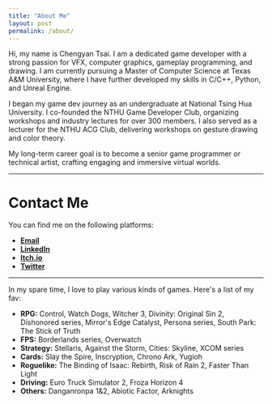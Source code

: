 ```yaml
---
title: "About Me"
layout: post
permalink: /about/
---
```


Hi, my name is Chengyan Tsai. I am a dedicated game developer with a strong passion for VFX, computer graphics, gameplay programming, and drawing. I am currently pursuing a Master of Computer Science at Texas A&M University, where I have further developed my skills in C/C++, Python, and Unreal Engine. 

I began my game dev journey as an undergraduate at National Tsing Hua University. I co-founded the NTHU Game Developer Club, organizing workshops and industry lectures for over 300 members. I also served as a lecturer for the NTHU ACG Club, delivering workshops on gesture drawing and color theory.

My long-term career goal is to become a senior game programmer or technical artist, crafting engaging and immersive virtual worlds.

---

# Contact Me

You can find me on the following platforms:

- <i class="fas fa-envelope"></i> [**Email**](mailto:crescentmax@tamu.edu)
- <i class="fab fa-linkedin"></i> [**LinkedIn**](https://www.linkedin.com/in/chengyan-tsai-69b804225/)
- <i class="fab fa-itch-io"></i> [**Itch.io**](https://crescentmax.itch.io/)
- <i class="fab fa-twitter"></i> [**Twitter**](https://x.com/crescent_max)

---

In my spare time, I love to play various kinds of games. 
Here's a list of my fav:
- **RPG:** Control, Watch Dogs, Witcher 3, Divinity: Original Sin 2, Dishonored series, Mirror's Edge Catalyst, Persona series, South Park: The Stick of Truth
- **FPS:** Borderlands series, Overwatch
- **Strategy:** Stellaris, Against the Storm, Cities: Skyline, XCOM series
- **Cards:** Slay the Spire, Inscryption, Chrono Ark, Yugioh
- **Roguelike:** The Binding of Isaac: Rebirth, Risk of Rain 2, Faster Than Light
- **Driving:** Euro Truck Simulator 2, Froza Horizon 4
- **Others:** Danganronpa 1&2, Abiotic Factor, Arknights